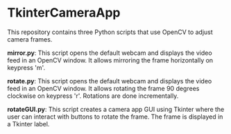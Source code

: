 # TkinterCameraApp

This repository contains three Python scripts that use OpenCV to adjust camera frames.

**mirror.py**:
This script opens the default webcam and displays the video feed in an OpenCV window. It allows mirroring the frame horizontally on keypress 'm'.

**rotate.py**: 
This script opens the default webcam and displays the video feed in an OpenCV window. It allows rotating the frame 90 degrees clockwise on keypress 'r'. Rotations are done incrementally.

**rotateGUI.py**: 
This script creates a camera app GUI using Tkinter where the user can interact with buttons to rotate the frame. The frame is displayed in a Tkinter label. 



